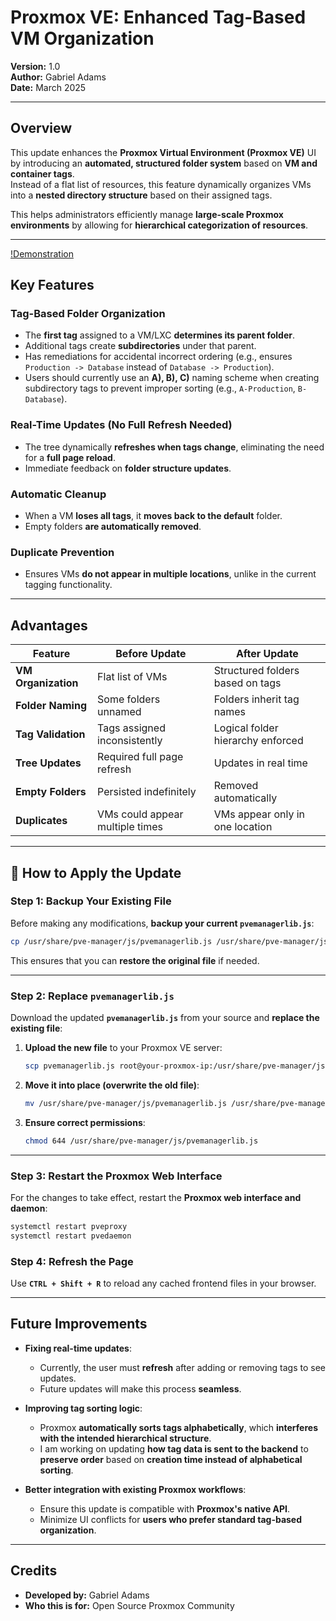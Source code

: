 # **Proxmox VE: Enhanced Tag-Based VM Organization**  
**Version:** 1.0  
**Author:** Gabriel Adams  
**Date:** March 2025  

---

## **Overview**  
This update enhances the **Proxmox Virtual Environment (Proxmox VE)** UI by introducing an **automated, structured folder system** based on **VM and container tags**.  
Instead of a flat list of resources, this feature dynamically organizes VMs into a **nested directory structure** based on their assigned tags.  

This helps administrators efficiently manage **large-scale Proxmox environments** by allowing for **hierarchical categorization of resources**.

---
[!Demonstration](Organized_Node.png)

## **Key Features**  

### **Tag-Based Folder Organization**  
- The **first tag** assigned to a VM/LXC **determines its parent folder**.  
- Additional tags create **subdirectories** under that parent.  
- Has remediations for accidental incorrect ordering (e.g., ensures `Production -> Database` instead of `Database -> Production`).  
- Users should currently use an **A), B), C)** naming scheme when creating subdirectory tags to prevent improper sorting (e.g., `A-Production`, `B-Database`).  

### **Real-Time Updates (No Full Refresh Needed)**  
- The tree dynamically **refreshes when tags change**, eliminating the need for a **full page reload**.  
- Immediate feedback on **folder structure updates**.  

### **Automatic Cleanup**  
- When a VM **loses all tags**, it **moves back to the default** folder.  
- Empty folders **are automatically removed**.  

### **Duplicate Prevention**  
- Ensures VMs **do not appear in multiple locations**, unlike in the current tagging functionality.  

---

## **Advantages**  

| Feature            | Before Update          | After Update                      |
|--------------------|----------------------|----------------------------------|
| **VM Organization** | Flat list of VMs     | Structured folders based on tags |
| **Folder Naming**  | Some folders unnamed | Folders inherit tag names        |
| **Tag Validation** | Tags assigned inconsistently | Logical folder hierarchy enforced |
| **Tree Updates**   | Required full page refresh | Updates in real time |
| **Empty Folders**  | Persisted indefinitely | Removed automatically |
| **Duplicates**     | VMs could appear multiple times | VMs appear only in one location |

---

## 🔧 **How to Apply the Update**  

### **Step 1: Backup Your Existing File**  
Before making any modifications, **backup your current `pvemanagerlib.js`**:  

```sh
cp /usr/share/pve-manager/js/pvemanagerlib.js /usr/share/pve-manager/js/pvemanagerlib.js.bak
```

This ensures that you can **restore the original file** if needed.  

---

### **Step 2: Replace `pvemanagerlib.js`**  
Download the updated **`pvemanagerlib.js`** from your source and **replace the existing file**:  

1. **Upload the new file** to your Proxmox VE server:  
   ```sh
   scp pvemanagerlib.js root@your-proxmox-ip:/usr/share/pve-manager/js/
   ```
2. **Move it into place (overwrite the old file)**:  
   ```sh
   mv /usr/share/pve-manager/js/pvemanagerlib.js /usr/share/pve-manager/js/pvemanagerlib.js.new
   ```
3. **Ensure correct permissions**:  
   ```sh
   chmod 644 /usr/share/pve-manager/js/pvemanagerlib.js
   ```

---

### **Step 3: Restart the Proxmox Web Interface**  
For the changes to take effect, restart the **Proxmox web interface and daemon**:  

```sh
systemctl restart pveproxy
systemctl restart pvedaemon
```

### **Step 4: Refresh the Page**  
Use **`CTRL + Shift + R`** to reload any cached frontend files in your browser.

---

## **Future Improvements**  

- **Fixing real-time updates**:  
  - Currently, the user must **refresh** after adding or removing tags to see updates.  
  - Future updates will make this process **seamless**.  

- **Improving tag sorting logic**:  
  - Proxmox **automatically sorts tags alphabetically**, which **interferes with the intended hierarchical structure**.  
  - I am working on updating **how tag data is sent to the backend** to **preserve order** based on **creation time instead of alphabetical sorting**.  

- **Better integration with existing Proxmox workflows**:  
  - Ensure this update is compatible with **Proxmox's native API**.  
  - Minimize UI conflicts for **users who prefer standard tag-based organization**.  

---

## **Credits**  
- **Developed by:** Gabriel Adams  
- **Who this is for:** Open Source Proxmox Community
